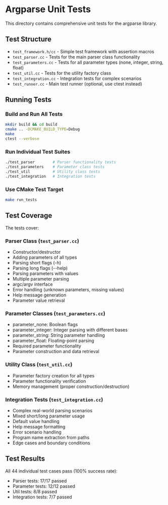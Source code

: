 # Argparse Unit Tests

This directory contains comprehensive unit tests for the argparse library.

## Test Structure

- `test_framework.h/cc` - Simple test framework with assertion macros
- `test_parser.cc` - Tests for the main parser class functionality
- `test_parameters.cc` - Tests for all parameter types (none, integer, string, float)
- `test_util.cc` - Tests for the utility factory class
- `test_integration.cc` - Integration tests for complex scenarios
- `test_runner.cc` - Main test runner (optional, use ctest instead)

## Running Tests

### Build and Run All Tests
```bash
mkdir build && cd build
cmake .. -DCMAKE_BUILD_TYPE=Debug
make
ctest --verbose
```

### Run Individual Test Suites
```bash
./test_parser        # Parser functionality tests
./test_parameters    # Parameter class tests  
./test_util          # Utility class tests
./test_integration   # Integration tests
```

### Use CMake Test Target
```bash
make run_tests
```

## Test Coverage

The tests cover:

### Parser Class (`test_parser.cc`)
- Constructor/destructor
- Adding parameters of all types
- Parsing short flags (-h)
- Parsing long flags (--help)
- Parsing parameters with values
- Multiple parameter parsing
- argc/argv interface
- Error handling (unknown parameters, missing values)
- Help message generation
- Parameter value retrieval

### Parameter Classes (`test_parameters.cc`)
- parameter_none: Boolean flags
- parameter_integer: Integer parsing with different bases
- parameter_string: String parameter handling
- parameter_float: Floating-point parsing
- Required parameter functionality
- Parameter construction and data retrieval

### Utility Class (`test_util.cc`)
- Parameter factory creation for all types
- Parameter functionality verification
- Memory management (proper construction/destruction)

### Integration Tests (`test_integration.cc`)
- Complex real-world parsing scenarios
- Mixed short/long parameter usage
- Default value handling
- Help message formatting
- Error scenario handling
- Program name extraction from paths
- Edge cases and boundary conditions

## Test Results

All 44 individual test cases pass (100% success rate):
- Parser tests: 17/17 passed
- Parameter tests: 12/12 passed  
- Util tests: 8/8 passed
- Integration tests: 7/7 passed